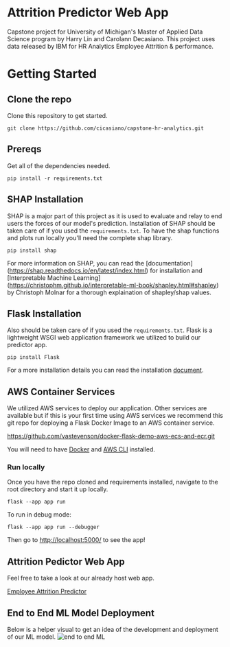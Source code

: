 # Attrition Predictor Web App

Capstone project for University of Michigan's Master of Applied Data Science program by Harry Lin and Carolann Decasiano. This project uses data released by IBM for HR Analytics Employee Attrition & performance.

# Getting Started
## Clone the repo
Clone this repository to get started.
```
git clone https://github.com/cicasiano/capstone-hr-analytics.git
```

## Prereqs
Get all of the dependencies needed.
```
pip install -r requirements.txt
```

## SHAP Installation
SHAP is a major part of this project as it is used to evaluate and relay to end users the forces of our model's prediction. Installation of SHAP should be taken care of if you used the `requirements.txt`. To have the shap functions and plots run locally you'll need the complete shap library. 

```
pip install shap
```
For more information on SHAP, you can read the [documentation] (https://shap.readthedocs.io/en/latest/index.html) for installation and [Interpretable Machine Learning] (https://christophm.github.io/interpretable-ml-book/shapley.html#shapley) by Christoph Molnar for a thorough explaination of shapley/shap values.

## Flask Installation
Also should be taken care of if you used the `requirements.txt`. Flask is a lightweight WSGI web application framework we utilized to build our predictor app.

```
pip install Flask
```
For a more installation details you can read the installation [document](https://flask.palletsprojects.com/en/2.2.x/installation/#install-flask).

## AWS Container Services
We utilized AWS services to deploy our application. Other services are available but if this is your first time using AWS services we recommend this git repo for deploying a Flask Docker Image to an AWS container service.

https://github.com/vastevenson/docker-flask-demo-aws-ecs-and-ecr.git

You will need to have [Docker](https://docs.docker.com/get-docker/) and [AWS CLI](https://docs.aws.amazon.com/cli/latest/userguide/getting-started-install.html) installed.

### Run locally
Once you have the repo cloned and requirements installed, navigate to the root directory and start it up locally.

```
flask --app app run
```
To run in debug mode:
```
flask --app app run --debugger
```

Then go to [http://localhost:5000/]([http://localhost:5000/]) to see the app! 

## Attrition Pedictor Web App
Feel free to take a look at our already host web app.

[Employee Attrition Predictor](http://54.196.189.236:5000/)

## End to End ML Model Deployment
Below is a helper visual to get an idea of the development and deployment of our ML model.
![end to end ML](https://github.com/cicasiano/capstone-hr-analytics/end-to-end-ml.png?raw=true)
